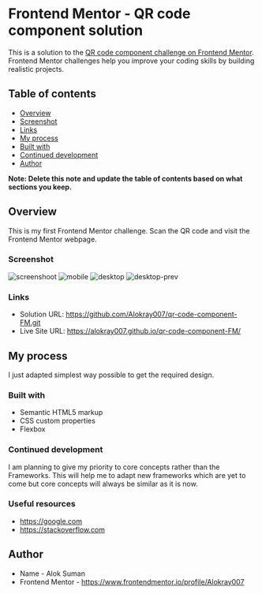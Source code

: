 # Frontend Mentor - QR code component solution

This is a solution to the [QR code component challenge on Frontend Mentor](https://www.frontendmentor.io/challenges/qr-code-component-iux_sIO_H). Frontend Mentor challenges help you improve your coding skills by building realistic projects.

## Table of contents

  - [Overview](#overview)
  - [Screenshot](#screenshot)
  - [Links](#links)
  - [My process](#my-process)
  - [Built with](#built-with)
  - [Continued development](#continued-development)
  - [Author](#author)

**Note: Delete this note and update the table of contents based on what sections you keep.**

## Overview
This is my first Frontend Mentor challenge. Scan the QR code and visit the Frontend Mentor webpage.

### Screenshot

![screenshoot](https://raw.github.com/Alokray007/qr-code-component-FM/main/design/Screenshoot.png)
![mobile](https://raw.github.com/Alokray007/qr-code-component-FM/main/design/mobile-design.png)
![desktop](https://raw.github.com/Alokray007/qr-code-component-FM/main/design/desktop-design.png)
![desktop-prev](https://raw.github.com/Alokray007/qr-code-component-FM/main/design/dsesktop-preview.png)


### Links

- Solution URL: https://github.com/Alokray007/qr-code-component-FM.git
- Live Site URL: https://alokray007.github.io/qr-code-component-FM/

## My process
I just adapted simplest way possible to get the required design.

### Built with

- Semantic HTML5 markup
- CSS custom properties
- Flexbox

### Continued development

I am planning to give my priority to core concepts rather than the Frameworks. This will help me to adapt new frameworks which are yet to come but core concepts will always be similar as it is now.

### Useful resources

- https://google.com
- https://stackoverflow.com

## Author

- Name - Alok Suman
- Frontend Mentor - https://www.frontendmentor.io/profile/Alokray007

